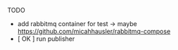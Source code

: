 TODO
+ add rabbitmq container for test -> maybe https://github.com/micahhausler/rabbitmq-compose
+ [ OK ] run publisher 